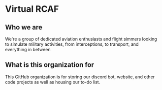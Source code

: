 # Virtual RCAF

## Who we are
We're a group of dedicated aviation enthusiasts and flight simmers looking to simulate military activities, from interceptions, to transport, and everything in between

## What is this organization for
This GitHub organization is for storing our discord bot, website, and other code projects as well as housing our to-do list. 

